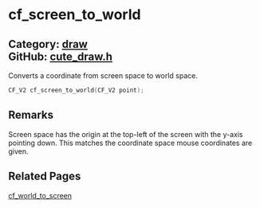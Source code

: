 [//]: # (This file is automatically generated by Cute Framework's docs parser.)
[//]: # (Do not edit this file by hand!)
[//]: # (See: https://github.com/RandyGaul/cute_framework/blob/master/samples/docs_parser.cpp)
[](../header.md ':include')

# cf_screen_to_world

Category: [draw](/api_reference?id=draw)  
GitHub: [cute_draw.h](https://github.com/RandyGaul/cute_framework/blob/master/include/cute_draw.h)  
---

Converts a coordinate from screen space to world space.

```cpp
CF_V2 cf_screen_to_world(CF_V2 point);
```

## Remarks

Screen space has the origin at the top-left of the screen with the y-axis pointing down. This
matches the coordinate space mouse coordinates are given.

## Related Pages

[cf_world_to_screen](/draw/cf_world_to_screen.md)  
